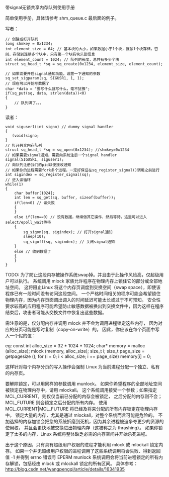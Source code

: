 带signal无锁共享内存队列使用手册


简单使用手册，具体请参考 shm_queue.c 最后面的例子。

写者：

	// 创建或打开队列
	long shmkey = 0x1234;
	int element_size = 64; // 基本块的大小，如果数据小于1个块，就按1个块存储，否则，存储到连续多个块中，只有第一个块有块头部信息
	int element_count = 1024; // 队列的长度，总共有多少个块
	struct sq_head_t *sq = sq_create(0x1234, element_size, element_count);

	// 如果需要开启signal通知功能，设置一下通知的参数
	sq_set_sigparam(sq, SIGUSR1, 1, 1);
	// 现在可以开始写数据了
	char *data = "要写什么就写什么，毫不犹豫";
	if(sq_put(sq, data, strlen(data))<0)
	{
		// 队列满了。。。
	}
读者：


	void siguser1(int signo) // dummy signal handler
	{
	   (void)signo;
	}
	// 打开共享内存队列
	struct sq_head_t *sq = sq_open(0x1234); //shmkey=0x1234
	// 如果需要signal通知，需要向系统注册一个signal handler
	signal(SIGUSR1, siguser1);
	// 向队列注册我们的pid以便接收通知
	// 如果你的进程需要fork多个进程，一定好保证在sq_register_signal()调用之前进行
	int sigindex = sq_register_signal(sq);
	// 进入读循环
	while(1)
	{
		char buffer[1024];
		int len = sq_get(sq, buffer, sizeof(buffer));
		if(len<0) // 读失败
		{
		}
		else if(len==0) // 没有数据，继续做其它操作，然后等待，这里可以进入select/epoll_wait等待
		{
			sq_sigon(sq, sigindex); // 打开signal通知
			sleep(10);
			sq_sigoff(sq, sigindex); // 关闭signal通知
		}
		else // 收到数据了
		{
		}
	}




TODO:
   为了防止这段内存被操作系统swap掉。并且由于此操作风险高，仅超级用户可以执行。
系统调用 mlock 家族允许程序在物理内存上锁住它的部分或全部地址空间。
这将阻止Linux 将这个内存页调度到交换空间（swap space），即使该程序已有一段时间没有访问这段空间。
一个严格时间相关的程序可能会希望锁住物理内存，因为内存页面调出调入的时间延迟可能太长或过于不可预知。
安全性要求较高的应用程序可能希望防止敏感数据被换出到交换文件中，因为这样在程序结束后，攻击者可能从交换文件中恢复出这些数据。


需注意的是，仅分配内存并调用 mlock 并不会为调用进程锁定这些内存，
因为对应的分页可能是写时复制（copy-on-write）的。
因此，你应该在每个页面中写入一个假的值：

eg:
const int alloc_size = 32 * 1024 * 1024;
char* memory = malloc (alloc_size); 
mlock (memory, alloc_size);
size_t i; size_t page_size = getpagesize (); 
for (i = 0; i < alloc_size; i += page_size) 
memory[i] = 0;


 这样针对每个内存分页的写入操作会强制 Linux 为当前进程分配一个独立、私有的内存页。

要解除锁定，可以用同样的参数调用 munlock。
如果你希望程序的全部地址空间被锁定在物理内存中，请用 mlockall。
这个系统调用接受一个参数；如果指定 MCL_CURRENT，则仅仅当前已分配的内存会被锁定，
之后分配的内存则不会；MCL_FUTURE 则会锁定之后分配的所有内存。
使用 MCL_CURRENT|MCL_FUTURE 将已经及将来分配的所有内存锁定在物理内存中。
锁定大量的内存，尤其是通过 mlockall，对整个系统而言可能是危险的。
不加选择的内存加锁会把您的系统折磨到死机，因为其余进程被迫争夺更少的资源的使用权，
并且会更快地被交换进出物理内存（这被称之为 thrashing）。
如果你锁定了太多的内存，Linux 系统将整体缺乏必需的内存空间并开始杀死进程。

出于这个原因，只有具有超级用户权限的进程才能利用 mlock 或 mlockall 锁定内存。
如果一个并无超级用户权限的进程调用了这些系统调用将会失败、得到返回值 -1 并得到 errno 错误号 EPERM
munlock 系统调用会将当前进程锁定的所有内存解锁，包括经由 mlock 或 mlockall 锁定的所有区间。
具体参考：http://blog.csdn.net/wangpengqi/article/details/16341935